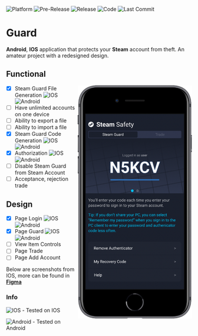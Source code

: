 ![Platform](https://img.shields.io/badge/platform-ios%20%7C%20android-brightgreen)
![Pre-Release](https://img.shields.io/github/v/release/AN0NCER/guard?include_prereleases&label=pre-release)
![Release](https://img.shields.io/github/v/release/AN0NCER/guard)
![Code](https://img.shields.io/github/languages/top/AN0NCER/guard)
![Last Commit](https://img.shields.io/github/last-commit/AN0NCER/guard)

# Guard

**Android**, **IOS** application that protects your **Steam** account from theft. An amateur project with a redesigned design.

## Functional

<img src="Resorces/iphoneExample.png" align="right" width="310" />

- [X] Steam Guard File Generation  ![IOS](https://img.shields.io/badge/ios-light?style=flat&logo=apple) ![Android](https://img.shields.io/badge/android-blue?style=flat&logo=android)
- [ ] Have unlimited accounts on one device
- [ ] Ability to export a file
- [ ] Ability to import a file
- [X] Steam Guard Code Generation   ![IOS](https://img.shields.io/badge/ios-light?style=flat&logo=apple) ![Android](https://img.shields.io/badge/android-blue?style=flat&logo=android)
- [X] Authorization   ![IOS](https://img.shields.io/badge/ios-light?style=flat&logo=apple) ![Android](https://img.shields.io/badge/android-blue?style=flat&logo=android)
- [ ] Disable Steam Guard from Steam Account
- [ ] Acceptance, rejection trade

## Design

- [X] Page Login   ![IOS](https://img.shields.io/badge/ios-light?style=flat&logo=apple) ![Android](https://img.shields.io/badge/android-blue?style=flat&logo=android)
- [X] Page Guard  ![IOS](https://img.shields.io/badge/ios-light?style=flat&logo=apple) ![Android](https://img.shields.io/badge/android-blue?style=flat&logo=android)
- [ ] View Item Controls
- [ ] Page Trade
- [ ] Page Add Account

Below are screenshots from IOS, more can be found in [**Figma**](https://www.figma.com/file/NCcKHjj30Wh1UrKvqnby0C/Guard?node-id=0%3A1)

### Info

![IOS](https://img.shields.io/badge/ios-light?style=flat&logo=apple) - Tested on IOS

![Android](https://img.shields.io/badge/android-blue?style=flat&logo=android) - Tested on Android
